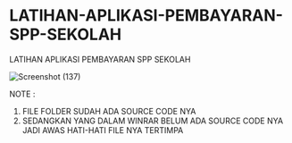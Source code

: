 # LATIHAN-APLIKASI-PEMBAYARAN-SPP-SEKOLAH
LATIHAN APLIKASI PEMBAYARAN SPP SEKOLAH

![Screenshot (137)](https://user-images.githubusercontent.com/57186921/122641595-fa247880-d138-11eb-81c7-44cfb90712c8.png)


NOTE :

1. FILE FOLDER SUDAH ADA SOURCE CODE NYA
2. SEDANGKAN YANG DALAM WINRAR BELUM ADA SOURCE CODE NYA JADI AWAS HATI-HATI FILE NYA TERTIMPA
